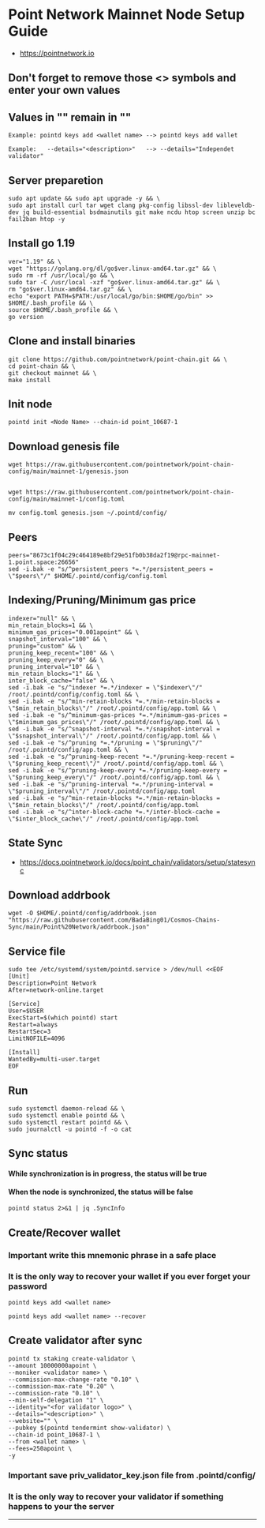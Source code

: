 # Point Network Mainnet Node Setup Guide
* https://pointnetwork.io

## Don't forget to remove those <> symbols and enter your own values
## Values in "" remain in ""
```
Example: pointd keys add <wallet name> --> pointd keys add wallet

Example:   --details="<description>"   --> --details="Independet validator"
```

## Server preparetion
```
sudo apt update && sudo apt upgrade -y && \
sudo apt install curl tar wget clang pkg-config libssl-dev libleveldb-dev jq build-essential bsdmainutils git make ncdu htop screen unzip bc fail2ban htop -y
```
## Install go 1.19
```
ver="1.19" && \
wget "https://golang.org/dl/go$ver.linux-amd64.tar.gz" && \
sudo rm -rf /usr/local/go && \
sudo tar -C /usr/local -xzf "go$ver.linux-amd64.tar.gz" && \
rm "go$ver.linux-amd64.tar.gz" && \
echo "export PATH=$PATH:/usr/local/go/bin:$HOME/go/bin" >> $HOME/.bash_profile && \
source $HOME/.bash_profile && \
go version
```
## Clone and install binaries
```
git clone https://github.com/pointnetwork/point-chain.git && \
cd point-chain && \
git checkout mainnet && \
make install

```
## Init node
```
pointd init <Node Name> --chain-id point_10687-1
```
## Download genesis file
```
wget https://raw.githubusercontent.com/pointnetwork/point-chain-config/main/mainnet-1/genesis.json


wget https://raw.githubusercontent.com/pointnetwork/point-chain-config/main/mainnet-1/config.toml

mv config.toml genesis.json ~/.pointd/config/
```
## Peers
```
peers="8673c1f04c29c464189e8bf29e51fb0b38da2f19@rpc-mainnet-1.point.space:26656"
sed -i.bak -e "s/^persistent_peers *=.*/persistent_peers = \"$peers\"/" $HOME/.pointd/config/config.toml
```
## Indexing/Pruning/Minimum gas price
```
indexer="null" && \
min_retain_blocks=1 && \
minimum_gas_prices="0.001apoint" && \
snapshot_interval="100" && \
pruning="custom" && \
pruning_keep_recent="100" && \
pruning_keep_every="0" && \
pruning_interval="10" && \
min_retain_blocks="1" && \
inter_block_cache="false" && \
sed -i.bak -e "s/^indexer *=.*/indexer = \"$indexer\"/" /root/.pointd/config/config.toml && \
sed -i.bak -e "s/^min-retain-blocks *=.*/min-retain-blocks = \"$min_retain_blocks\"/" /root/.pointd/config/app.toml && \
sed -i.bak -e "s/^minimum-gas-prices *=.*/minimum-gas-prices = \"$minimum_gas_prices\"/" /root/.pointd/config/app.toml && \
sed -i.bak -e "s/^snapshot-interval *=.*/snapshot-interval = \"$snapshot_interval\"/" /root/.pointd/config/app.toml && \
sed -i.bak -e "s/^pruning *=.*/pruning = \"$pruning\"/" /root/.pointd/config/app.toml && \
sed -i.bak -e "s/^pruning-keep-recent *=.*/pruning-keep-recent = \"$pruning_keep_recent\"/" /root/.pointd/config/app.toml && \
sed -i.bak -e "s/^pruning-keep-every *=.*/pruning-keep-every = \"$pruning_keep_every\"/" /root/.pointd/config/app.toml && \
sed -i.bak -e "s/^pruning-interval *=.*/pruning-interval = \"$pruning_interval\"/" /root/.pointd/config/app.toml
sed -i.bak -e "s/^min-retain-blocks *=.*/min-retain-blocks = \"$min_retain_blocks\"/" /root/.pointd/config/app.toml
sed -i.bak -e "s/^inter-block-cache *=.*/inter-block-cache = \"$inter_block_cache\"/" /root/.pointd/config/app.toml
```
## State Sync
* https://docs.pointnetwork.io/docs/point_chain/validators/setup/statesync

## Download addrbook
```
wget -O $HOME/.pointd/config/addrbook.json "https://raw.githubusercontent.com/BadaBing01/Cosmos-Chains-Sync/main/Point%20Network/addrbook.json"
```
## Service file
```
sudo tee /etc/systemd/system/pointd.service > /dev/null <<EOF
[Unit]
Description=Point Network
After=network-online.target

[Service]
User=$USER
ExecStart=$(which pointd) start
Restart=always
RestartSec=3
LimitNOFILE=4096

[Install]
WantedBy=multi-user.target
EOF
```
## Run
```
sudo systemctl daemon-reload && \
sudo systemctl enable pointd && \
sudo systemctl restart pointd && \
sudo journalctl -u pointd -f -o cat
```
## Sync status
#### While synchronization is in progress, the status will be true
#### When the node is synchronized, the status will be false
```
pointd status 2>&1 | jq .SyncInfo
```
## Create/Recover wallet
### Important write this mnemonic phrase in a safe place
### It is the only way to recover your wallet if you ever forget your password
```
pointd keys add <wallet name>

pointd keys add <wallet name> --recover
```
## Create validator after sync
```
pointd tx staking create-validator \
--amount 10000000apoint \
--moniker <validator name> \
--commission-max-change-rate "0.10" \
--commission-max-rate "0.20" \
--commission-rate "0.10" \
--min-self-delegation "1" \
--identity="<for validator logo>" \
--details="<description>" \
--website="" \
--pubkey $(pointd tendermint show-validator) \
--chain-id point_10687-1 \
--from <wallet name> \
--fees=250apoint \
-y
```
### Important save priv_validator_key.json file from .pointd/config/
### It is the only way to recover your validator if something happens to your the server
___
